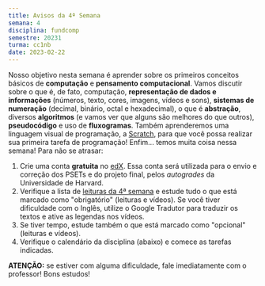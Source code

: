 ```yaml
---
title: Avisos da 4ª Semana
semana: 4
disciplina: fundcomp
semestre: 20231
turma: cc1nb
date: 2023-02-22
---
```


Nosso objetivo nesta semana é aprender sobre os primeiros conceitos básicos
de **computação** e **pensamento computacional**. Vamos discutir sobre
o que é, de fato, computação, **representação de dados e informações** (números,
texto, cores, imagens, vídeos e sons), **sistemas de numeração** (decimal,
binário, octal e hexadecimal), o que é **abstração**, diversos **algoritmos**
(e vamos ver que alguns são melhores do que outros), **pseudocódigo** e uso
de **fluxogramas**. Também aprenderemos uma linguagem visual de programação,
a [Scratch](https://scratch.mit.edu), para que você possa realizar sua
primeira tarefa de programação! Enfim... temos muita coisa nessa semana!
Para não se atrasar:

1. Crie uma conta **gratuita** no [edX](https://www.edx.org). Essa conta
   será utilizada para o envio e correção dos PSETs e do projeto final,
   pelos *autogrades* da Universidade de Harvard.
1. Verifique a lista de [leituras da 4ª semana](/disciplinas/fundamentos_computacao/leituras/#l4sem)
   e estude tudo o que está marcado como "obrigatório" (leituras e vídeos).
   Se você tiver dificuldade com o Inglês, utilize o Google Tradutor para
   traduzir os textos e ative as legendas nos vídeos.
1. Se tiver tempo, estude também o que está marcado como "opcional"
   (leituras e vídeos).
1. Verifique o calendário da disciplina (abaixo) e comece as tarefas
   indicadas.

**ATENÇÃO:** se estiver com alguma dificuldade, fale imediatamente com
o professor! Bons estudos!

